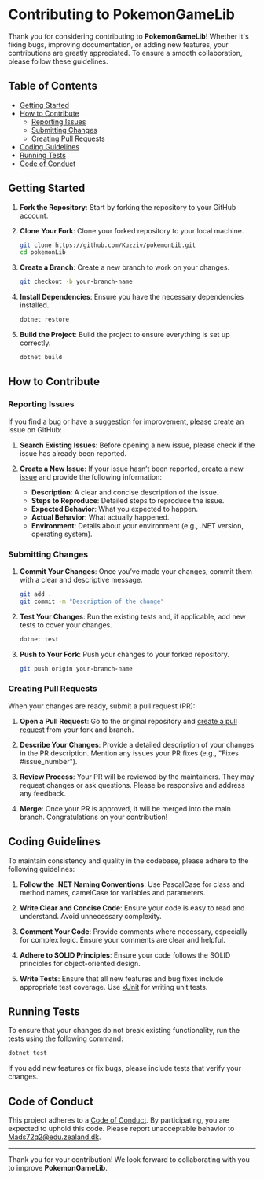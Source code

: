 # Contributing to PokemonGameLib

Thank you for considering contributing to **PokemonGameLib**! Whether it's fixing bugs, improving documentation, or adding new features, your contributions are greatly appreciated. To ensure a smooth collaboration, please follow these guidelines.

## Table of Contents

- [Getting Started](#getting-started)
- [How to Contribute](#how-to-contribute)
  - [Reporting Issues](#reporting-issues)
  - [Submitting Changes](#submitting-changes)
  - [Creating Pull Requests](#creating-pull-requests)
- [Coding Guidelines](#coding-guidelines)
- [Running Tests](#running-tests)
- [Code of Conduct](#code-of-conduct)

## Getting Started

1. **Fork the Repository**: Start by forking the repository to your GitHub account.

2. **Clone Your Fork**: Clone your forked repository to your local machine.

   ```bash
   git clone https://github.com/Kuzziv/pokemonLib.git
   cd pokemonLib
   ```

3. **Create a Branch**: Create a new branch to work on your changes.

   ```bash
   git checkout -b your-branch-name
   ```

4. **Install Dependencies**: Ensure you have the necessary dependencies installed.

   ```bash
   dotnet restore
   ```

5. **Build the Project**: Build the project to ensure everything is set up correctly.

   ```bash
   dotnet build
   ```

## How to Contribute

### Reporting Issues

If you find a bug or have a suggestion for improvement, please create an issue on GitHub:

1. **Search Existing Issues**: Before opening a new issue, please check if the issue has already been reported.

2. **Create a New Issue**: If your issue hasn’t been reported, [create a new issue](https://github.com/kuzziv/pokemonLib/issues) and provide the following information:
   - **Description**: A clear and concise description of the issue.
   - **Steps to Reproduce**: Detailed steps to reproduce the issue.
   - **Expected Behavior**: What you expected to happen.
   - **Actual Behavior**: What actually happened.
   - **Environment**: Details about your environment (e.g., .NET version, operating system).

### Submitting Changes

1. **Commit Your Changes**: Once you’ve made your changes, commit them with a clear and descriptive message.

   ```bash
   git add .
   git commit -m "Description of the change"
   ```

2. **Test Your Changes**: Run the existing tests and, if applicable, add new tests to cover your changes.

   ```bash
   dotnet test
   ```

3. **Push to Your Fork**: Push your changes to your forked repository.

   ```bash
   git push origin your-branch-name
   ```

### Creating Pull Requests

When your changes are ready, submit a pull request (PR):

1. **Open a Pull Request**: Go to the original repository and [create a pull request](https://github.com/kuzziv/pokemonLib/pulls) from your fork and branch.

2. **Describe Your Changes**: Provide a detailed description of your changes in the PR description. Mention any issues your PR fixes (e.g., "Fixes #issue_number").

3. **Review Process**: Your PR will be reviewed by the maintainers. They may request changes or ask questions. Please be responsive and address any feedback.

4. **Merge**: Once your PR is approved, it will be merged into the main branch. Congratulations on your contribution!

## Coding Guidelines

To maintain consistency and quality in the codebase, please adhere to the following guidelines:

1. **Follow the .NET Naming Conventions**: Use PascalCase for class and method names, camelCase for variables and parameters.

2. **Write Clear and Concise Code**: Ensure your code is easy to read and understand. Avoid unnecessary complexity.

3. **Comment Your Code**: Provide comments where necessary, especially for complex logic. Ensure your comments are clear and helpful.

4. **Adhere to SOLID Principles**: Ensure your code follows the SOLID principles for object-oriented design.

5. **Write Tests**: Ensure that all new features and bug fixes include appropriate test coverage. Use [xUnit](https://xunit.net/) for writing unit tests.

## Running Tests

To ensure that your changes do not break existing functionality, run the tests using the following command:

```bash
dotnet test
```

If you add new features or fix bugs, please include tests that verify your changes.

## Code of Conduct

This project adheres to a [Code of Conduct](CODE_OF_CONDUCT.md). By participating, you are expected to uphold this code. Please report unacceptable behavior to [Mads72q2@edu.zealand.dk](mailto:Mads72q2@edu.zealand.dk).

---

Thank you for your contribution! We look forward to collaborating with you to improve **PokemonGameLib**.
